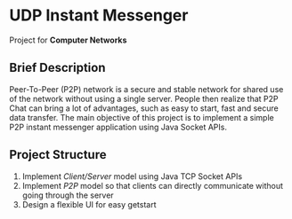 # **UDP Instant Messenger**

Project for **Computer Networks**

## **Brief Description**

Peer-To-Peer (P2P) network is a secure and stable network for shared use of the network without using a single server. People then realize that P2P Chat can bring a lot of advantages, such as easy to start, fast and secure data transfer. The main objective of this project is to implement a simple P2P instant messenger application using Java Socket APIs.

## **Project Structure**

1. Implement *Client/Server* model using Java TCP Socket APIs
2. Implement *P2P* model so that clients can directly communicate without going through the server
3. Design a flexible UI for easy getstart
